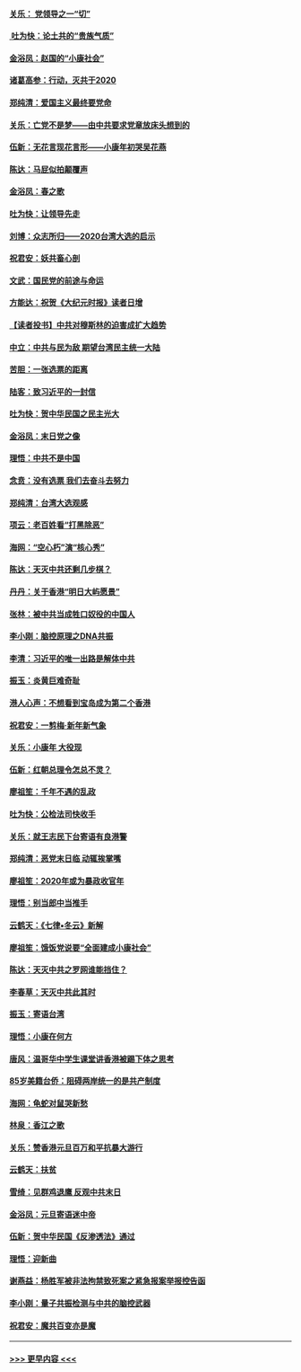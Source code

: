 #### [关乐： 党领导之一“切”](../pages/nsc993/n11804505.md?t=01192202) 
#### [ 吐为快：论土共的“贵族气质”](../pages/nsc993/n11804490.md?t=01192202) 
#### [金浴凤：赵国的“小康社会”](../pages/nsc993/n11804452.md?t=01192202) 
#### [诸葛高参：行动，灭共于2020](../pages/nsc993/n11804120.md?t=01192202) 
#### [郑纯清：爱国主义最终要党命](../pages/nsc993/n11802197.md?t=01192202) 
#### [关乐：亡党不是梦——由中共要求党章放床头想到的](../pages/nsc993/n11802156.md?t=01192202) 
#### [伍新：无花言现花言形——小康年初哭吴花燕](../pages/nsc993/n11800044.md?t=01192202) 
#### [陈达：马屁似拍颠覆声](../pages/nsc993/n11800010.md?t=01192202) 
#### [金浴凤：春之歌](../pages/nsc993/n11797687.md?t=01192202) 
#### [吐为快：让领导先走](../pages/nsc993/n11797512.md?t=01192202) 
#### [刘博：众志所归——2020台湾大选的启示](../pages/nsc993/n11796878.md?t=01192202) 
#### [祝君安：妖共畜心剖](../pages/nsc993/n11794273.md?t=01192202) 
#### [文武：国民党的前途与命运](../pages/nsc993/n11794198.md?t=01192202) 
#### [方能达：祝贺《大纪元时报》读者日增](../pages/nsc993/n11793807.md?t=01192202) 
#### [【读者投书】中共对穆斯林的迫害成扩大趋势](../pages/nsc993/n11791371.md?t=01192202) 
#### [中立：中共与民为敌 期望台湾民主统一大陆](../pages/nsc993/n11790392.md?t=01192202) 
#### [苦胆：一张选票的距离](../pages/nsc993/n11788914.md?t=01192202) 
#### [陆客：致习近平的一封信](../pages/nsc993/n11788867.md?t=01192202) 
#### [吐为快：贺中华民国之民主光大](../pages/nsc993/n11788618.md?t=01192202) 
#### [金浴凤：末日党之像](../pages/nsc993/n11787475.md?t=01192202) 
#### [理悟：中共不是中国](../pages/nsc993/n11787463.md?t=01192202) 
#### [念贲：没有选票  我们去奋斗去努力](../pages/nsc993/n11787398.md?t=01192202) 
#### [郑纯清：台湾大选观感](../pages/nsc993/n11786210.md?t=01192202) 
#### [项云：老百姓看“打黑除恶”](../pages/nsc993/n11785398.md?t=01192202) 
#### [海网：“空心朽”演“核心秀”](../pages/nsc993/n11783874.md?t=01192202) 
#### [陈达：天灭中共还剩几步棋？](../pages/nsc993/n11783719.md?t=01192202) 
#### [丹丹：关于香港“明日大屿愿景”](../pages/nsc993/n11783273.md?t=01192202) 
#### [张林：被中共当成牲口奴役的中国人](../pages/nsc993/n11782397.md?t=01192202) 
#### [李小刚：脑控原理之DNA共振](../pages/nsc993/n11780962.md?t=01192202) 
#### [李清：习近平的唯一出路是解体中共](../pages/nsc993/n11780866.md?t=01192202) 
#### [振玉：炎黄巨难奇耻](../pages/nsc993/n11779632.md?t=01192202) 
#### [港人心声：不想看到宝岛成为第二个香港](../pages/nsc993/n11778817.md?t=01192202) 
#### [祝君安：一剪梅‧新年新气象](../pages/nsc993/n11776340.md?t=01192202) 
#### [关乐：小康年 大役现](../pages/nsc993/n11774213.md?t=01192202) 
#### [伍新：红朝总理令怎总不灵？](../pages/nsc993/n11770813.md?t=01192202) 
#### [廖祖笙：千年不遇的乱政](../pages/nsc993/n11770373.md?t=01192202) 
#### [吐为快：公检法司快收手](../pages/nsc993/n11770359.md?t=01192202) 
#### [关乐：就王志民下台寄语有良港警](../pages/nsc993/n11769903.md?t=01192202) 
#### [郑纯清：恶党末日临 动辄挨掌嘴](../pages/nsc993/n11769356.md?t=01192202) 
#### [廖祖笙：2020年或为暴政收官年](../pages/nsc993/n11768216.md?t=01192202) 
#### [理悟：别当郎中当推手](../pages/nsc993/n11768243.md?t=01192202) 
#### [云鹤天：《七律▪冬云》新解](../pages/nsc993/n11768204.md?t=01192202) 
#### [廖祖笙：饿饭党说要“全面建成小康社会”](../pages/nsc993/n11767482.md?t=01192202) 
#### [陈达：天灭中共之罗网谁能挡住？](../pages/nsc993/n11767465.md?t=01192202) 
#### [李春草：天灭中共此其时](../pages/nsc993/n11767452.md?t=01192202) 
#### [振玉：寄语台湾](../pages/nsc993/n11767432.md?t=01192202) 
#### [理悟：小康在何方](../pages/nsc993/n11767394.md?t=01192202) 
#### [唐风：温哥华中学生课堂讲香港被踢下体之思考](../pages/nsc993/n11766848.md?t=01192202) 
#### [85岁美籍台侨：阻碍两岸统一的是共产制度](../pages/nsc993/n11765043.md?t=01192202) 
#### [海网：龟蛇对鼠哭新愁](../pages/nsc993/n11764895.md?t=01192202) 
#### [林泉：香江之歌](../pages/nsc993/n11764415.md?t=01192202) 
#### [关乐：赞香港元旦百万和平抗暴大游行](../pages/nsc993/n11764382.md?t=01192202) 
#### [云鹤天：扶贫](../pages/nsc993/n11764245.md?t=01192202) 
#### [雪绮：见群鸡退鹰  反观中共末日](../pages/nsc993/n11762112.md?t=01192202) 
#### [金浴凤：元旦寄语迷中帝](../pages/nsc993/n11761788.md?t=01192202) 
#### [伍新：贺中华民国《反渗透法》通过](../pages/nsc993/n11761994.md?t=01192202) 
#### [理悟：迎新曲](../pages/nsc993/n11761152.md?t=01192202) 
#### [谢燕益：杨胜军被非法拘禁致死案之紧急报案举报控告函](../pages/nsc993/n11756134.md?t=01192202) 
#### [李小刚：量子共振检测与中共的脑控武器](../pages/nsc993/n11754518.md?t=01192202) 
#### [祝君安：魔共百变亦是魔](../pages/nsc993/n11754469.md?t=01192202) 

----
#### [ >>> 更早内容 <<< ](../indexes/nsc993-earlier.md)
